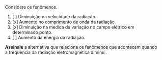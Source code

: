 Considere os fenômenos.

1. [ ] Diminuição na velocidade da radiação.
2. [x] Aumento no comprimento de onda da radiação.
3. [x] Diminuição na medida da variação no campo elétrico em determinado ponto.
4. [ ] Aumento da energia da radiação.

**Assinale** a alternativa que relaciona os fenômenos que acontecem quando a frequência da radiação eletromagnética diminui.
